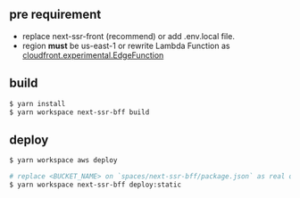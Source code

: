 ## pre requirement
- replace next-ssr-front (recommend) or add .env.local file.
- region **must** be us-east-1 or rewrite Lambda Function as [cloudfront.experimental.EdgeFunction](https://docs.aws.amazon.com/cdk/api/latest/docs/aws-cloudfront-readme.html#lambdaedge)

## build

```bash
$ yarn install
$ yarn workspace next-ssr-bff build
```

## deploy

```bash
$ yarn workspace aws deploy

# replace <BUCKET_NAME> on `spaces/next-ssr-bff/package.json` as real one
$ yarn workspace next-ssr-bff deploy:static
```
